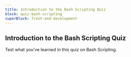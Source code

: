 ```yaml
---
title: Introduction to the Bash Scripting Quiz
block: quiz-bash-scripting
superBlock: front-end-development
---
```


## Introduction to the Bash Scripting Quiz

Test what you've learned in this quiz on Bash Scripting.
